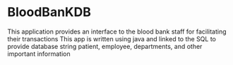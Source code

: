 # BloodBanKDB
This application provides an interface to the blood bank staff for facilitating their transactions
This app is written using java and linked to the SQL to provide database string patient, employee, departments, and other important information
